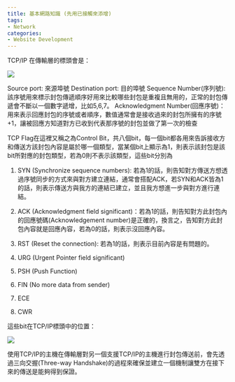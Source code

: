 ```yaml
---
title: 基本網路知識 (先用已接觸來添增)
tags:
- Network
categories:
- Website Development
---
```





TCP/IP 在傳輸層的標頭會是：

![](https://res.cloudinary.com/dqfxgtyoi/image/upload/v1631371279/blog/TCP_IP/tcp_ipHeader_rwqwcl.png)

Source port: 來源埠號
Destination port: 目的埠號
Sequence Number(序列號): 該序號用來標示封包傳遞順序好用來比較哪些封包是重複且無用的，正常的封包傳遞會不斷以一個數字遞增，比如5,6,7。
Acknowledgment Number(回應序號)：用來表示回應封包的序號或者順序，數值通常會是接收過來的封包所擁有的序號+1，讓被回應方知道對方已收到代表那序號的封包並做了第一次的檢查


TCP Flag在這裡又稱之為Control Bit，共八個bit，每一個bit都各用來告訴接收方和傳送方該封包內容是屬於哪一個類型，當某個bit上顯示為1，則表示該封包是該bit所對應的封包類型，若為0則不表示該類型，這些bit分別為


1. SYN (Synchronize sequence numbers): 若為1的話，則告知對方傳送方想透過序號同步的方式來與對方建立連結，通常會搭配ACK，若SYN和ACK皆為1的話，則表示傳送方與我方的連結已建立，並且我方想進一步與對方進行連結。


2. ACK (Acknowledgment field significant)：若為1的話，則告知對方此封包內的回應號碼(Acknowledgement number)是正確的，換言之，告知對方此封包內容就是回應內容，若為0的話，則表示沒回應內容。

3. RST (Reset the connection): 若為1的話，則表示目前內容是有問題的。
4. URG (Urgent Pointer field significant)
5. PSH (Push Function)
6. FIN (No more data from sender)
7. ECE
8. CWR

這些bit在TCP/IP標頭中的位置：

![](https://res.cloudinary.com/dqfxgtyoi/image/upload/v1631374337/blog/TCP_IP/tcpflag_wumylp.png)



使用TCP/IP的主機在傳輸層對另一個支援TCP/IP的主機進行封包傳送前，會先透過三向交握(Three-way Handshake)的過程來確保並建立一個機制讓雙方在接下來的傳送是能夠得到保證。










